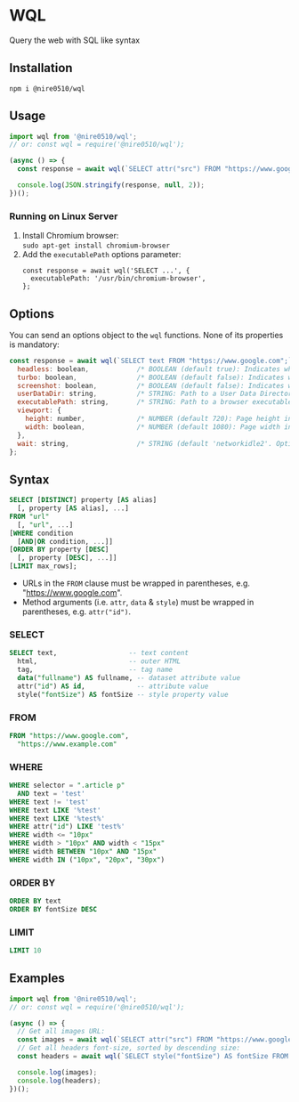 WQL
===
Query the web with SQL like syntax

## Installation
`npm i @nire0510/wql`

## Usage
```javascript
import wql from '@nire0510/wql';
// or: const wql = require('@nire0510/wql');

(async () => {
  const response = await wql(`SELECT attr("src") FROM "https://www.google.com" WHERE selector = "img";`/*, options */);

  console.log(JSON.stringify(response, null, 2));
})();
```

### Running on Linux Server
1. Install Chromium browser:  
   `sudo apt-get install chromium-browser`
1. Add the `executablePath` options parameter:  
   ```
   const response = await wql('SELECT ...', {
     executablePath: '/usr/bin/chromium-browser',
   };
   ```

## Options
You can send an options object to the `wql` functions. None of its properties is mandatory:
```javascript
const response = await wql(`SELECT text FROM "https://www.google.com";`, {
  headless: boolean,            /* BOOLEAN (default true): Indicates whether it should run in headless mode (hidden browser) */
  turbo: boolean,               /* BOOLEAN (default false): Indicates whether it should run in turbo mode (avoids image, stylesheets & fonts download) */
  screenshot: boolean,          /* BOOLEAN (default false): Indicates whether a screenshot should be taken */
  userDataDir: string,          /* STRING: Path to a User Data Directory */
  executablePath: string,       /* STRING: Path to a browser executable to run instead of the bundled Chromium */
  viewport: {
    height: number,             /* NUMBER (default 720): Page height in pixels */
    width: boolean,             /* NUMBER (default 1080): Page width in pixels */
  },
  wait: string,                 /* STRING (default 'networkidle2'. Options: 'domcontentloaded', 'networkidle0', 'networkidle2', selector): The event to wait for before running the query */,
};
```

## Syntax
``` sql
SELECT [DISTINCT] property [AS alias]
  [, property [AS alias], ...]
FROM "url"
  [, "url", ...]
[WHERE condition
  [AND|OR condition, ...]]
[ORDER BY property [DESC]
  [, property [DESC], ...]]
[LIMIT max_rows];
```
* URLs in the `FROM` clause must be wrapped in parentheses, e.g. "https://www.google.com".
* Method arguments (i.e. `attr`, `data` & `style`) must be wrapped in parentheses, e.g. `attr("id")`.

### SELECT
``` sql
SELECT text,                  -- text content
  html,                       -- outer HTML
  tag,                        -- tag name
  data("fullname") AS fullname, -- dataset attribute value
  attr("id") AS id,             -- attribute value
  style("fontSize") AS fontSize -- style property value
```

### FROM
``` sql
FROM "https://www.google.com",
  "https://www.example.com"
```

### WHERE
``` sql
WHERE selector = ".article p"
  AND text = 'test'
WHERE text != 'test'
WHERE text LIKE '%test'
WHERE text LIKE '%test%'
WHERE attr("id") LIKE 'test%'
WHERE width <= "10px"
WHERE width > "10px" AND width < "15px"
WHERE width BETWEEN "10px" AND "15px"
WHERE width IN ("10px", "20px", "30px")
```

### ORDER BY
``` sql
ORDER BY text
ORDER BY fontSize DESC
```

### LIMIT
``` sql
LIMIT 10
```

## Examples

```javascript
import wql from '@nire0510/wql';
// or: const wql = require('@nire0510/wql');

(async () => {
  // Get all images URL:
  const images = await wql(`SELECT attr("src") FROM "https://www.google.com" WHERE selector = "img";`);
  // Get all headers font-size, sorted by descending size:
  const headers = await wql(`SELECT style("fontSize") AS fontSize FROM "https://www.google.com" WHERE selector IN ("h1", "h2", "h3", "h4", "h5", "h6") ORDER by fontSize DESC;`);

  console.log(images);
  console.log(headers);
})();
```

